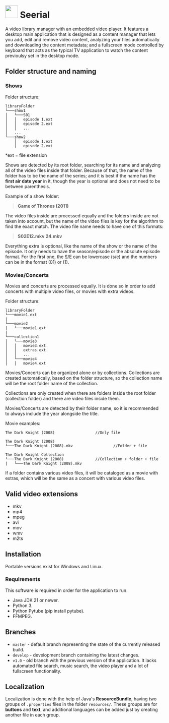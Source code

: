 # <img src="https://github.com/juanllavero/Seerial/assets/33575454/fe9ef4f9-4fe5-4df3-a358-eefc389f4932" align="top_left" height="40" width="40"> Seerial
A video library manager with an embedded video player. It features a desktop main application that is designed as a content manager that lets you add, edit and remove video content, analyzing your files automatically and downloading the content metadata; and a fullscreen mode controlled by keyboard that acts as the typical TV application to watch the content previoulsy set in the desktop mode.

## Folder structure and naming
### Shows
Folder structure:
```
libraryFolder  
└───show1
│   └───S01
│   │   episode 1.ext
│   │   episode 2.ext
│   │   ...
│   ...
└───show2
    │   episode 1.ext
    │   episode 2.ext
```
*ext = file extension

Shows are detected by its root folder, searching for its name and analyzing all of the video files inside that folder. Because of that, the name of the folder has to be the name of the series; and it is best if the name has the **first air date year** in it, though the year is optional and does not need to be between parenthesis.

Example of a show folder:
> **Game of Thrones (2011)**

The video files inside are processed equally and the folders inside are not taken into account, but the name of the video files is key for the algorithm to find the exact match. The video file name needs to have one of this formats:

> **S02E12.mkv**
> **24.mkv**

Everything extra is optional, like the name of the show or the name of the episode. It only needs to have the season/episode or the absolute episode format. For the first one, the S/E can be lowercase (s/e) and the numbers can be in the format (01) or (1).

### Movies/Concerts
Movies and concerts are processed equally. It is done so in order to add concerts with multiple video files, or movies with extra videos.

Folder structure:
```
libraryFolder
└───movie1.ext
|
└───movie2
|	└───movie1.ext
|
└───collection1
│   └───movie3
│   │   movie3.ext
│   │   extras.ext
│   │   ...
│   └───movie4
│   │   movie4.ext
```
Movies/Concerts can be organized alone or by collections. Collections are created automatically, based on the folder structure, so the collection name will be the root folder name of the collection.

Collections are only created when there are folders inside the root folder (collection folder) and there are video files inside them.

Movies/Concerts are detected by their folder name, so it is recommended to always include the year alongside the title.

Movie examples:
```
The Dark Knight (2008)					//Only file

The Dark Knight (2008)					
└───The Dark Knight (2008).mkv			        //Folder + file

The Dark Knight Collection				
└───The Dark Knight (2008)				//Collection + folder + file
|	└───The Dark Knight (2008).mkv		
```

If a folder contains various video files, it will be cataloged as a movie with extras, which will be the same as a concert with various video files.

## Valid video extensions
- mkv
- mp4
- mpeg
- avi
- mov
- wmv
- m2ts

## Installation
Portable versions exist for Windows and Linux.

### Requirements
This software is required in order for the application to run.

- Java JDK 21 or newer.
- Python 3.
- Python Pytube (pip install pytube).
- FFMPEG.

## Branches
-   `master`  - default branch representing the state of the currently released build.
-   `develop`  - development branch containing the latest changes.
-   `v1.0`  - old branch with the previous version of the application. It lacks automated file search, music search, the video player and a lot of fullscreen functionality.

## Localization
Localization is done with the help of Java's **ResourceBundle**, having two groups of `.properties` files in the folder `resources/`.  These groups are for **buttons** and **text**, and additional languages can be added just by creating another file in each group.


